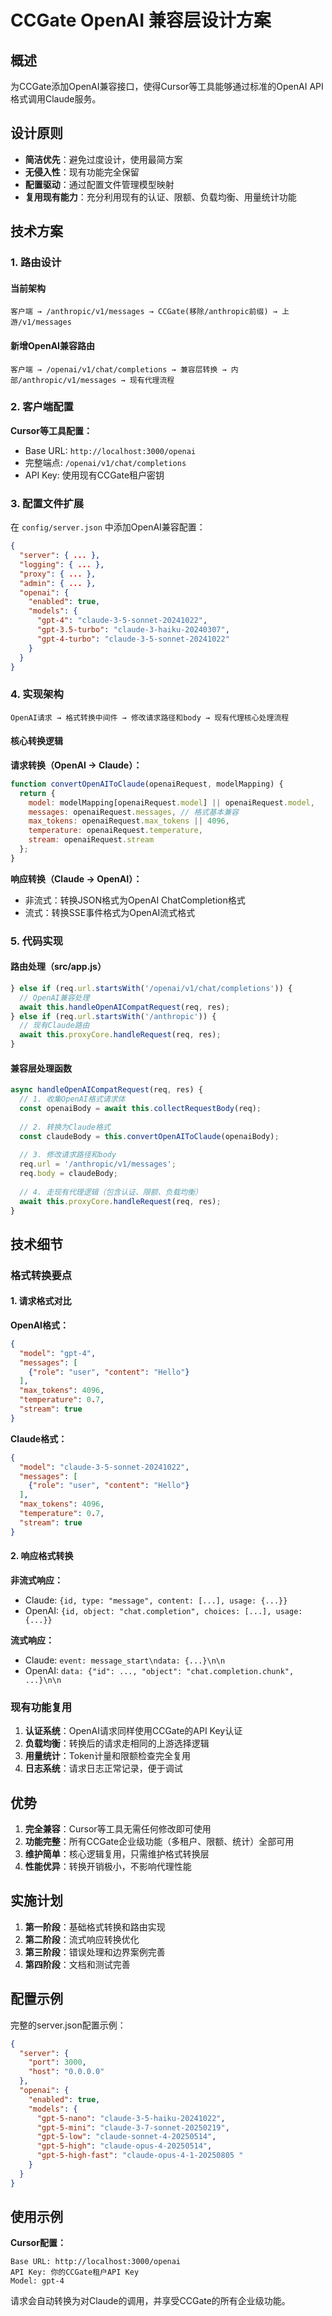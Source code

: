 # CCGate OpenAI 兼容层设计方案

## 概述

为CCGate添加OpenAI兼容接口，使得Cursor等工具能够通过标准的OpenAI API格式调用Claude服务。

## 设计原则

- **简洁优先**：避免过度设计，使用最简方案
- **无侵入性**：现有功能完全保留
- **配置驱动**：通过配置文件管理模型映射
- **复用现有能力**：充分利用现有的认证、限额、负载均衡、用量统计功能

## 技术方案

### 1. 路由设计

#### 当前架构
```
客户端 → /anthropic/v1/messages → CCGate(移除/anthropic前缀) → 上游/v1/messages
```

#### 新增OpenAI兼容路由
```
客户端 → /openai/v1/chat/completions → 兼容层转换 → 内部/anthropic/v1/messages → 现有代理流程
```

### 2. 客户端配置

**Cursor等工具配置：**
- Base URL: `http://localhost:3000/openai`
- 完整端点: `/openai/v1/chat/completions`
- API Key: 使用现有CCGate租户密钥

### 3. 配置文件扩展

在 `config/server.json` 中添加OpenAI兼容配置：

```json
{
  "server": { ... },
  "logging": { ... },
  "proxy": { ... },
  "admin": { ... },
  "openai": {
    "enabled": true,
    "models": {
      "gpt-4": "claude-3-5-sonnet-20241022",
      "gpt-3.5-turbo": "claude-3-haiku-20240307",
      "gpt-4-turbo": "claude-3-5-sonnet-20241022"
    }
  }
}
```

### 4. 实现架构

```
OpenAI请求 → 格式转换中间件 → 修改请求路径和body → 现有代理核心处理流程
```

#### 核心转换逻辑

**请求转换（OpenAI → Claude）：**
```javascript
function convertOpenAIToClaude(openaiRequest, modelMapping) {
  return {
    model: modelMapping[openaiRequest.model] || openaiRequest.model,
    messages: openaiRequest.messages, // 格式基本兼容
    max_tokens: openaiRequest.max_tokens || 4096,
    temperature: openaiRequest.temperature,
    stream: openaiRequest.stream
  };
}
```

**响应转换（Claude → OpenAI）：**
- 非流式：转换JSON格式为OpenAI ChatCompletion格式
- 流式：转换SSE事件格式为OpenAI流式格式

### 5. 代码实现

#### 路由处理（src/app.js）
```javascript
} else if (req.url.startsWith('/openai/v1/chat/completions')) {
  // OpenAI兼容处理
  await this.handleOpenAICompatRequest(req, res);
} else if (req.url.startsWith('/anthropic')) {
  // 现有Claude路由
  await this.proxyCore.handleRequest(req, res);
}
```

#### 兼容层处理函数
```javascript
async handleOpenAICompatRequest(req, res) {
  // 1. 收集OpenAI格式请求体
  const openaiBody = await this.collectRequestBody(req);
  
  // 2. 转换为Claude格式
  const claudeBody = this.convertOpenAIToClaude(openaiBody);
  
  // 3. 修改请求路径和body
  req.url = '/anthropic/v1/messages';
  req.body = claudeBody;
  
  // 4. 走现有代理逻辑（包含认证、限额、负载均衡）
  await this.proxyCore.handleRequest(req, res);
}
```

## 技术细节

### 格式转换要点

#### 1. 请求格式对比

**OpenAI格式：**
```json
{
  "model": "gpt-4",
  "messages": [
    {"role": "user", "content": "Hello"}
  ],
  "max_tokens": 4096,
  "temperature": 0.7,
  "stream": true
}
```

**Claude格式：**
```json
{
  "model": "claude-3-5-sonnet-20241022",
  "messages": [
    {"role": "user", "content": "Hello"}
  ],
  "max_tokens": 4096,
  "temperature": 0.7,
  "stream": true
}
```

#### 2. 响应格式转换

**非流式响应：**
- Claude: `{id, type: "message", content: [...], usage: {...}}`
- OpenAI: `{id, object: "chat.completion", choices: [...], usage: {...}}`

**流式响应：**
- Claude: `event: message_start\ndata: {...}\n\n`
- OpenAI: `data: {"id": ..., "object": "chat.completion.chunk", ...}\n\n`

### 现有功能复用

1. **认证系统**：OpenAI请求同样使用CCGate的API Key认证
2. **负载均衡**：转换后的请求走相同的上游选择逻辑
3. **用量统计**：Token计量和限额检查完全复用
4. **日志系统**：请求日志正常记录，便于调试

## 优势

1. **完全兼容**：Cursor等工具无需任何修改即可使用
2. **功能完整**：所有CCGate企业级功能（多租户、限额、统计）全部可用
3. **维护简单**：核心逻辑复用，只需维护格式转换层
4. **性能优异**：转换开销极小，不影响代理性能

## 实施计划

1. **第一阶段**：基础格式转换和路由实现
2. **第二阶段**：流式响应转换优化
3. **第三阶段**：错误处理和边界案例完善
4. **第四阶段**：文档和测试完善

## 配置示例

完整的server.json配置示例：
```json
{
  "server": {
    "port": 3000,
    "host": "0.0.0.0"
  },
  "openai": {
    "enabled": true,
    "models": {
      "gpt-5-nano": "claude-3-5-haiku-20241022",
      "gpt-5-mini": "claude-3-7-sonnet-20250219",
      "gpt-5-low": "claude-sonnet-4-20250514",
      "gpt-5-high": "claude-opus-4-20250514",
      "gpt-5-high-fast": "claude-opus-4-1-20250805 "
    }
  }
}
```

## 使用示例

**Cursor配置：**
```
Base URL: http://localhost:3000/openai
API Key: 你的CCGate租户API Key
Model: gpt-4
```

请求会自动转换为对Claude的调用，并享受CCGate的所有企业级功能。